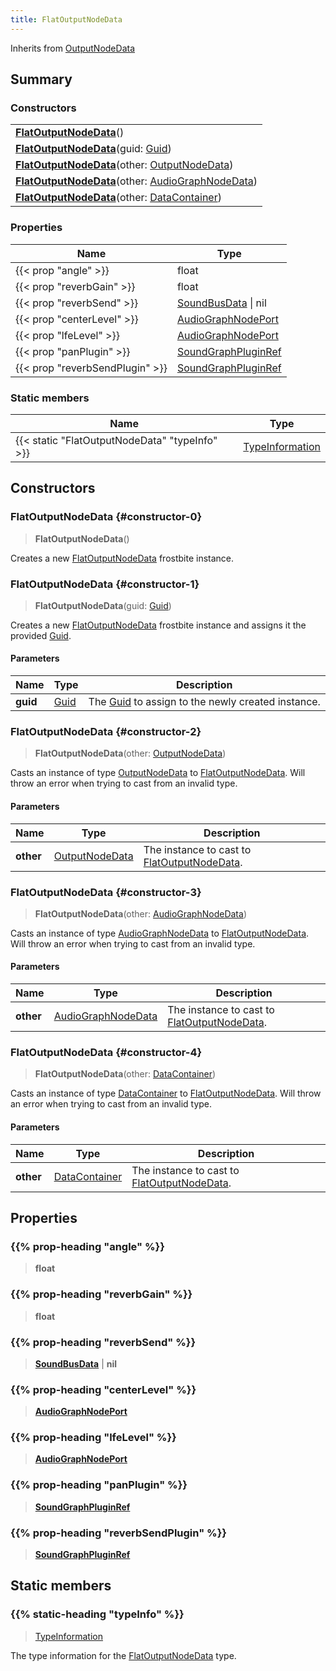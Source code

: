 ```yaml
---
title: FlatOutputNodeData
---
```


Inherits from 
[OutputNodeData](/vext/ref/fb/outputnodedata)

## Summary
### Constructors
| |
| ----------- |
| **[FlatOutputNodeData](#constructor-0)**() |
| **[FlatOutputNodeData](#constructor-1)**(guid: [Guid](/vext/ref/shared/class/guid)) |
| **[FlatOutputNodeData](#constructor-2)**(other: [OutputNodeData](/vext/ref/fb/outputnodedata)) |
| **[FlatOutputNodeData](#constructor-3)**(other: [AudioGraphNodeData](/vext/ref/fb/audiographnodedata)) |
| **[FlatOutputNodeData](#constructor-4)**(other: [DataContainer](/vext/ref/shared/class/datacontainer)) |

### Properties
| Name | Type |
| ---- | ---- |
| {{< prop "angle" >}} | float |
| {{< prop "reverbGain" >}} | float |
| {{< prop "reverbSend" >}} | [SoundBusData](/vext/ref/fb/soundbusdata) \| nil |
| {{< prop "centerLevel" >}} | [AudioGraphNodePort](/vext/ref/fb/audiographnodeport) |
| {{< prop "lfeLevel" >}} | [AudioGraphNodePort](/vext/ref/fb/audiographnodeport) |
| {{< prop "panPlugin" >}} | [SoundGraphPluginRef](/vext/ref/fb/soundgraphpluginref) |
| {{< prop "reverbSendPlugin" >}} | [SoundGraphPluginRef](/vext/ref/fb/soundgraphpluginref) |

### Static members
| Name | Type |
| ---- | ---- |
| {{< static "FlatOutputNodeData" "typeInfo" >}} | [TypeInformation](/vext/ref/shared/class/typeinformation) |

## Constructors
### FlatOutputNodeData {#constructor-0}
> **FlatOutputNodeData**()

Creates a new [FlatOutputNodeData](/vext/ref/fb/flatoutputnodedata) frostbite instance.

### FlatOutputNodeData {#constructor-1}
> **FlatOutputNodeData**(guid: [Guid](/vext/ref/shared/class/guid))

Creates a new [FlatOutputNodeData](/vext/ref/fb/flatoutputnodedata) frostbite instance and assigns it the provided [Guid](/vext/ref/shared/class/guid).

#### Parameters
| Name | Type | Description |
| ---- | ---- | ----------- |
| **guid** | [Guid](/vext/ref/shared/class/guid) | The [Guid](/vext/ref/shared/class/guid) to assign to the newly created instance. |

### FlatOutputNodeData {#constructor-2}
> **FlatOutputNodeData**(other: [OutputNodeData](/vext/ref/fb/outputnodedata))

Casts an instance of type [OutputNodeData](/vext/ref/fb/outputnodedata) to [FlatOutputNodeData](/vext/ref/fb/flatoutputnodedata). Will throw an error when trying to cast from an invalid type.

#### Parameters
| Name | Type | Description |
| ---- | ---- | ----------- |
| **other** | [OutputNodeData](/vext/ref/fb/outputnodedata) | The instance to cast to [FlatOutputNodeData](/vext/ref/fb/flatoutputnodedata). |

### FlatOutputNodeData {#constructor-3}
> **FlatOutputNodeData**(other: [AudioGraphNodeData](/vext/ref/fb/audiographnodedata))

Casts an instance of type [AudioGraphNodeData](/vext/ref/fb/audiographnodedata) to [FlatOutputNodeData](/vext/ref/fb/flatoutputnodedata). Will throw an error when trying to cast from an invalid type.

#### Parameters
| Name | Type | Description |
| ---- | ---- | ----------- |
| **other** | [AudioGraphNodeData](/vext/ref/fb/audiographnodedata) | The instance to cast to [FlatOutputNodeData](/vext/ref/fb/flatoutputnodedata). |

### FlatOutputNodeData {#constructor-4}
> **FlatOutputNodeData**(other: [DataContainer](/vext/ref/shared/class/datacontainer))

Casts an instance of type [DataContainer](/vext/ref/shared/class/datacontainer) to [FlatOutputNodeData](/vext/ref/fb/flatoutputnodedata). Will throw an error when trying to cast from an invalid type.

#### Parameters
| Name | Type | Description |
| ---- | ---- | ----------- |
| **other** | [DataContainer](/vext/ref/shared/class/datacontainer) | The instance to cast to [FlatOutputNodeData](/vext/ref/fb/flatoutputnodedata). |

## Properties
### {{% prop-heading "angle" %}}
> **float**

### {{% prop-heading "reverbGain" %}}
> **float**

### {{% prop-heading "reverbSend" %}}
> **[SoundBusData](/vext/ref/fb/soundbusdata)** | **nil**

### {{% prop-heading "centerLevel" %}}
> **[AudioGraphNodePort](/vext/ref/fb/audiographnodeport)**

### {{% prop-heading "lfeLevel" %}}
> **[AudioGraphNodePort](/vext/ref/fb/audiographnodeport)**

### {{% prop-heading "panPlugin" %}}
> **[SoundGraphPluginRef](/vext/ref/fb/soundgraphpluginref)**

### {{% prop-heading "reverbSendPlugin" %}}
> **[SoundGraphPluginRef](/vext/ref/fb/soundgraphpluginref)**

## Static members
### {{% static-heading "typeInfo" %}}
> [TypeInformation](/vext/ref/shared/class/typeinformation)

The type information for the [FlatOutputNodeData](/vext/ref/fb/flatoutputnodedata) type.

